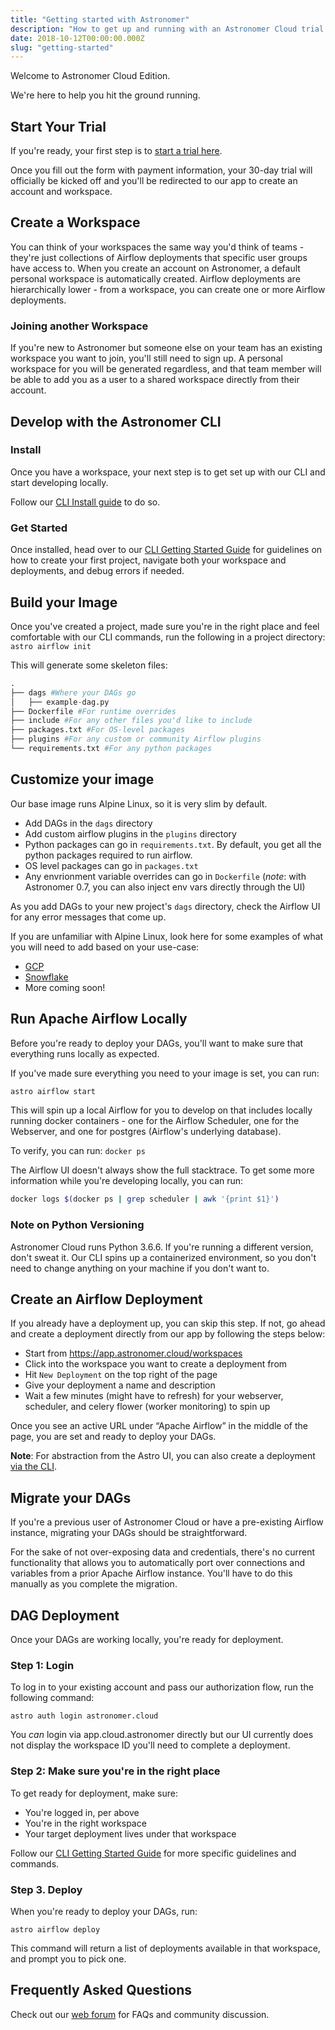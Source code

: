 ```yaml
---
title: "Getting started with Astronomer"
description: "How to get up and running with an Astronomer Cloud trial."
date: 2018-10-12T00:00:00.000Z
slug: "getting-started"
---
```


Welcome to Astronomer Cloud Edition.

We're here to help you hit the ground running.

## Start Your Trial

If you're ready, your first step is to [start a trial here](https://trial.astronomer.io).

Once you fill out the form with payment information, your 30-day trial will officially be kicked off and you'll be redirected to our app to create an account and workspace.

## Create a Workspace

You can think of your workspaces the same way you'd think of teams - they're just collections of Airflow deployments that specific user groups have access to. When you create an account on Astronomer, a default personal workspace is automatically created. Airflow deployments are hierarchically lower - from a workspace, you can create one or more Airflow deployments.

### Joining another Workspace

If you're new to Astronomer but someone else on your team has an existing workspace you want to join, you'll still need to sign up. A personal workspace for you will be generated regardless, and that team member will be able to add you as a user to a shared workspace directly from their account.

## Develop with the Astronomer CLI

### Install

Once you have a workspace, your next step is to get set up with our CLI and start developing locally.

Follow our [CLI Install guide](https://www.astronomer.io/docs/cli-installation/) to do so.

### Get Started

Once installed, head over to our [CLI Getting Started Guide](https://astronomer.io/docs/cli-getting-started) for guidelines on how to create your first project, navigate both your workspace and deployments, and debug errors if needed.

## Build your Image

Once you've created a project, made sure you're in the right place and feel comfortable with our CLI commands, run the following in a project directory: `astro airflow init`

This will generate some skeleton files:

```py
.
├── dags #Where your DAGs go
│   ├── example-dag.py
├── Dockerfile #For runtime overrides
├── include #For any other files you'd like to include
├── packages.txt #For OS-level packages
├── plugins #For any custom or community Airflow plugins
└── requirements.txt #For any python packages
```

## Customize your image

Our base image runs Alpine Linux, so it is very slim by default.

- Add DAGs in the `dags` directory
- Add custom airflow plugins in the `plugins` directory
- Python packages can go in `requirements.txt`. By default, you get all the python packages required to run airflow.
- OS level packages  can go in `packages.txt`
- Any envrionment variable overrides can go in `Dockerfile` (_note_: with Astronomer 0.7, you can also inject env vars directly through the UI)

As you add DAGs to your new project's `dags` directory, check the Airflow UI for any error messages that come up.

If you are unfamiliar with Alpine Linux, look here for some examples of what
you will need to add based on your use-case:

- [GCP](https://github.com/astronomer/airflow-guides/tree/master/example_code/gcp/example_code)
- [Snowflake](https://github.com/astronomer/airflow-guides/tree/master/example_code/snowflake/example_code)
- More coming soon!

## Run Apache Airflow Locally

Before you're ready to deploy your DAGs, you'll want to make sure that everything runs locally as expected.

If you've made sure everything you need to your image is set, you can run:

```bash
astro airflow start
```

This will spin up a local Airflow for you to develop on that includes locally running docker containers - one for the Airflow Scheduler, one for the Webserver, and one for postgres (Airflow's underlying database).

To verify, you can run: `docker ps`

The Airflow UI doesn't always show the full stacktrace. To get some more information while you're developing locally, you can run:

```bash
docker logs $(docker ps | grep scheduler | awk '{print $1}')
```

### Note on Python Versioning

Astronomer Cloud runs Python 3.6.6. If you're running a different version, don't sweat it. Our CLI spins up a containerized environment, so you don't need to change anything on your machine if you don't want to.

## Create an Airflow Deployment

If you already have a deployment up, you can skip this step. If not, go ahead and create a deployment directly from our app by following the steps below:

- Start from https://app.astronomer.cloud/workspaces
- Click into the workspace you want to create a deployment from
- Hit `New Deployment` on the top right of the page
- Give your deployment a name and description
- Wait a few minutes (might have to refresh) for your webserver, scheduler, and celery flower (worker monitoring) to spin up

Once you see an active URL under “Apache Airflow” in the middle of the page, you are set and ready to deploy your DAGs.

**Note**: For abstraction from the Astro UI, you can also create a deployment [via the CLI](https://www.astronomer.io/docs/cli-getting-started/).

## Migrate your DAGs

If you're a previous user of Astronomer Cloud or have a pre-existing Airflow instance, migrating your DAGs should be straightforward.

For the sake of not over-exposing data and credentials, there's no current functionality that allows you to automatically port over connections and variables from a prior Apache Airflow instance. You'll have to do this manually as you complete the migration.

## DAG Deployment

Once your DAGs are working locally, you're ready for deployment.

### Step 1: Login

To log in to your existing account and pass our authorization flow, run the following command:

```
astro auth login astronomer.cloud
```

You _can_ login via app.cloud.astronomer directly but our UI currently does not display the workspace ID you'll need to complete a deployment.

### Step 2: Make sure you're in the right place

To get ready for deployment, make sure:

- You're logged in, per above
- You're in the right workspace
- Your target deployment lives under that workspace

Follow our [CLI Getting Started Guide](https://www.astronomer.io/docs/cli-getting-started/) for more specific guidelines and commands.

### Step 3. Deploy

When you're ready to deploy your DAGs, run:

  `astro airflow deploy`

This command will return a list of deployments available in that workspace, and prompt you to pick one.

## Frequently Asked Questions

Check out our [web forum](https://forum.astronomer.io) for FAQs and community discussion.
